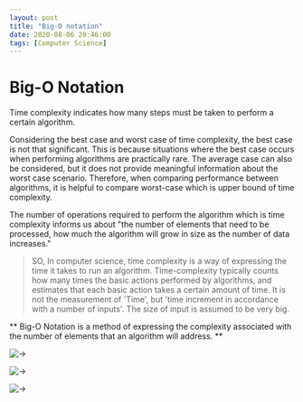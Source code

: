 ```yaml
---
layout: post
title: "Big-O notation"
date: 2020-08-06 20:46:00
tags: [Computer Science]
---
```


# Big-O Notation

Time complexity indicates how many steps must be taken to perform a certain algorithm.  

Considering the best case and worst case of time complexity, the best case is not that significant. This is because situations where the best case occurs when performing algorithms are practically rare. The average case can also be considered, but it does not provide meaningful information about the worst case scenario. Therefore, when comparing performance between algorithms, it is helpful to compare worst-case which is upper bound of time complexity.

The number of operations required to perform the algorithm which is time complexity informs us about "the number of elements that need to be processed, how much the algorithm will grow in size as the number of data increases."  
  
> SO, In computer science, time complexity is a way of expressing the time it takes to run an algorithm. Time-complexity typically counts how many times the basic actions performed by algorithms, and estimates that each basic action takes a certain amount of time. It is not the measurement of 'Time', but 'time increment in accordance with a number of inputs'. The size of input is assumed to be very big.


** Big-O Notation is a method of expressing the complexity associated with the number of elements that an algorithm will address. **


![->](https://miro.medium.com/max/2544/1*yiyfZodqXNwMouC0-B0Wlg.png)

![->](https://joshuajangblog.files.wordpress.com/2016/09/1.jpg)

![->](https://dl1gtqdymozzn.cloudfront.net/forAuthors/S5D8MDcnloUE9bnKzE4Dt6FNr7bDfkgmhUbdjsAr.webp)
